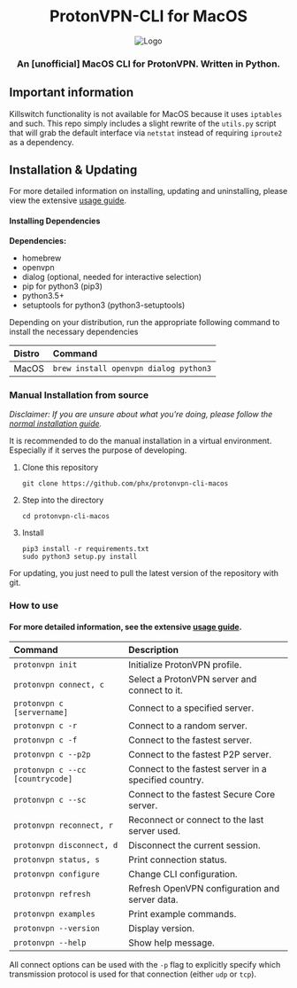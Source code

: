 <h1 align="center">ProtonVPN-CLI for MacOS</h1>
<p align="center">
  <img src="resources/images/linux-cli-banner.png" alt="Logo"></img>
</p>

<h3 align="center">An [unofficial] MacOS CLI for ProtonVPN. Written in Python.</h3>

## Important information
Killswitch functionality is not available for MacOS because it uses `iptables` and such.  This repo simply includes a slight rewrite of the `utils.py` script that will grab the default interface via `netstat` instead of requiring `iproute2` as a dependency.

## Installation & Updating

For more detailed information on installing, updating and uninstalling, please view the extensive [usage guide](https://github.com/ProtonVPN/linux-cli/blob/master/USAGE.md#installation--updating).

#### Installing Dependencies

**Dependencies:**

- homebrew
- openvpn
- dialog (optional, needed for interactive selection)
- pip for python3 (pip3)
- python3.5+
- setuptools for python3 (python3-setuptools)

Depending on your distribution, run the appropriate following command to install the necessary dependencies

| **Distro**                              | **Command**                                                        |
|:----------------------------------------|:------------------------------------------------                   |
|MacOS                       | `brew install openvpn dialog python3`       |


### Manual Installation from source

*Disclaimer: If you are unsure about what you're doing, please follow the [normal installation guide](https://github.com/ProtonVPN/linux-cli/blob/master/USAGE.md#installation--updating).*

It is recommended to do the manual installation in a virtual environment. Especially if it serves the purpose of developing.

1. Clone this repository

    `git clone https://github.com/phx/protonvpn-cli-macos`

2. Step into the directory

   `cd protonvpn-cli-macos`

3. Install

    ```
    pip3 install -r requirements.txt
    sudo python3 setup.py install
    ```

For updating, you just need to pull the latest version of the repository with git.

### How to use

#### For more detailed information, see the extensive [usage guide](https://github.com/ProtonVPN/linux-cli/blob/master/USAGE.md).

| **Command**                       | **Description**                                       |
|:----------------------------------|:------------------------------------------------------|
|`protonvpn init`                   | Initialize ProtonVPN profile.                         |
|`protonvpn connect, c`             | Select a ProtonVPN server and connect to it.          |
|`protonvpn c [servername]`         | Connect to a specified server.                        |
|`protonvpn c -r`                   | Connect to a random server.                           |
|`protonvpn c -f`                   | Connect to the fastest server.                        |
|`protonvpn c --p2p`                | Connect to the fastest P2P server.                    |
|`protonvpn c --cc [countrycode]`   | Connect to the fastest server in a specified country. |
|`protonvpn c --sc`                 | Connect to the fastest Secure Core server.            |
|`protonvpn reconnect, r`           | Reconnect or connect to the last server used.         |
|`protonvpn disconnect, d`          | Disconnect the current session.                       |
|`protonvpn status, s`              | Print connection status.                              |
|`protonvpn configure`              | Change CLI configuration.                             |
|`protonvpn refresh`                | Refresh OpenVPN configuration and server data.        |
|`protonvpn examples`               | Print example commands.                               |
|`protonvpn --version`              | Display version.                                      |
|`protonvpn --help`                 | Show help message.                                    |

All connect options can be used with the `-p` flag to explicitly specify which transmission protocol is used for that connection (either `udp` or `tcp`).
